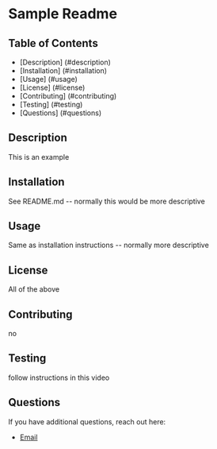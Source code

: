
  # Sample Readme

  ## Table of Contents
  - [Description] (#description)
  - [Installation] (#installation)
  - [Usage] (#usage)
  - [License] (#license)
  - [Contributing] (#contributing)
  - [Testing] (#testing)
  - [Questions] (#questions)

  ## Description
  This is an example

  ## Installation
  See README.md -- normally this would be more descriptive

  ## Usage
  Same as installation instructions -- normally more descriptive

  ## License
  All of the above

  ## Contributing
  no

  ## Testing
  follow instructions in this video

  ## Questions
  If you have additional questions, reach out here:
  - [Email](mailto:zachburkhart216@gmail.com)
